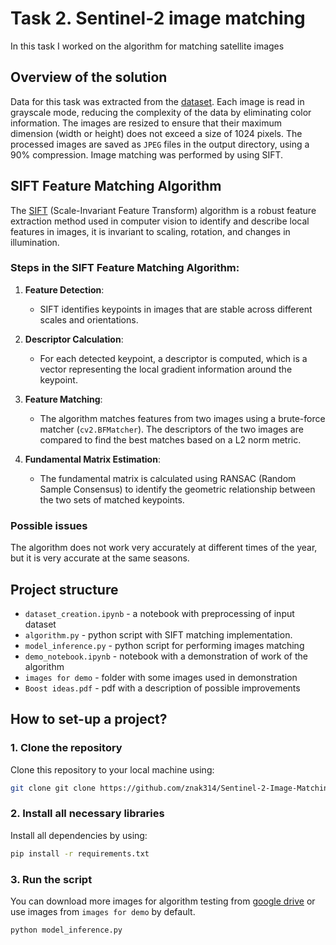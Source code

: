 # Task 2. Sentinel-2 image matching
In this task I worked on the algorithm for matching satellite images
## Overview of the solution
Data for this task was extracted from the [dataset](https://www.kaggle.com/datasets/isaienkov/deforestation-in-ukraine). Each image is read in grayscale mode, reducing the complexity of the data by eliminating color information. The images are resized to ensure that their maximum dimension (width or height) does not exceed a size of 1024 pixels. The processed images are saved as `JPEG` files in the output directory, using a 90% compression. Image matching was performed by using SIFT.

## SIFT Feature Matching Algorithm

The [SIFT](https://towardsdatascience.com/sift-scale-invariant-feature-transform-c7233dc60f37) (Scale-Invariant Feature Transform) algorithm is a robust feature extraction method used in computer vision to identify and describe local features in images, it is invariant to scaling, rotation, and changes in illumination.

### Steps in the SIFT Feature Matching Algorithm:

1. **Feature Detection**:
   - SIFT identifies keypoints in images that are stable across different scales and orientations.

2. **Descriptor Calculation**:
   - For each detected keypoint, a descriptor is computed, which is a vector representing the local gradient information around the keypoint.

3. **Feature Matching**:
   - The algorithm matches features from two images using a brute-force matcher (`cv2.BFMatcher`). The descriptors of the two images are compared to find the best matches based on a L2 norm metric.

4. **Fundamental Matrix Estimation**:
   - The fundamental matrix is calculated using RANSAC (Random Sample Consensus) to identify the geometric relationship between the two sets of matched keypoints.

### Possible issues
The algorithm does not work very accurately at different times of the year, but it is very accurate at the same seasons.

## Project structure
* `dataset_creation.ipynb` - a notebook with preprocessing of input dataset
* `algorithm.py` -  python script with SIFT matching implementation. 
* `model_inference.py` -  python script for performing images matching
* `demo_notebook.ipynb` - notebook with a demonstration of work of the algorithm 
* `images for demo` - folder with some images used in demonstration 
* `Boost ideas.pdf` - pdf with a description of possible improvements

## How to set-up a project?
### 1. **Clone the repository**
   Clone this repository to your local machine using:

   ```bash
   git clone git clone https://github.com/znak314/Sentinel-2-Image-Matching.git
   ```
### 2. **Install all necessary libraries**
   Install all dependencies by using:

   ```bash
   pip install -r requirements.txt
   ```
### 3. **Run the script**
   You can download more images for algorithm testing from [google drive](https://drive.google.com/drive/folders/1VvZiU7yqYirCkhieWG5h2kphKGUA6jDY?dmr=1&ec=wgc-drive-globalnav-goto) or use images from `images for demo` by default.

```
python model_inference.py 
```